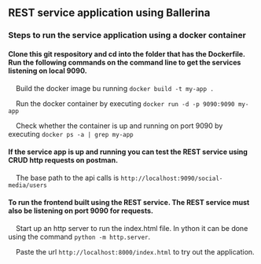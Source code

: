 ## REST service application using Ballerina

### Steps to run the service application using a docker container

#### Clone this git respository and cd into the folder that has the Dockerfile. Run the following commands on the command line to get the services listening on local 9090.

&nbsp;&nbsp;&nbsp;&nbsp;Build the docker image bu running `docker build -t my-app .`

&nbsp;&nbsp;&nbsp;&nbsp;Run the docker container by executing `docker run -d -p 9090:9090 my-app`

&nbsp;&nbsp;&nbsp;&nbsp;Check whether the container is up and running on port 9090 by executing `docker ps -a | grep my-app` 

#### If the service app is up and running you can test the REST service using CRUD http requests on postman.

&nbsp;&nbsp;&nbsp;&nbsp;The base path to the api calls is `http://localhost:9090/social-media/users`

#### To run the frontend built using the REST service. The REST service must also be listening on port 9090 for requests. 

&nbsp;&nbsp;&nbsp;&nbsp;Start up an http server to run the index.html file. In ython it can be done using the command `python -m http.server`.

&nbsp;&nbsp;&nbsp;&nbsp;Paste the url `http://localhost:8000/index.html` to try out the application. 
   



